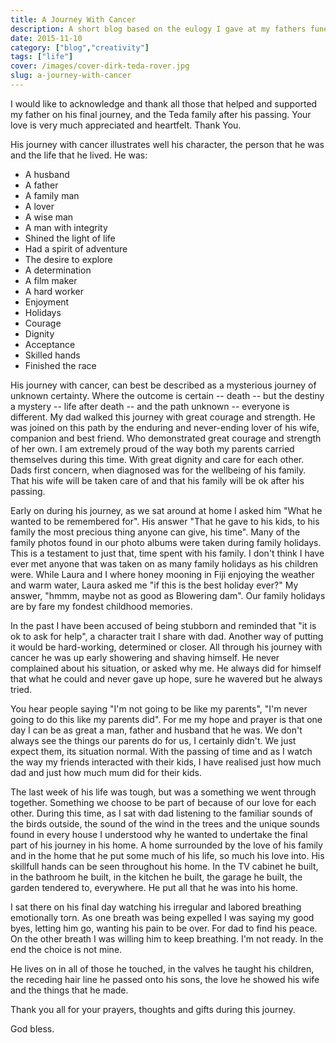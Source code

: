 ```yaml
---
title: A Journey With Cancer
description: A short blog based on the eulogy I gave at my fathers funeral.
date: 2015-11-10
category: ["blog","creativity"]
tags: ["life"]
cover: /images/cover-dirk-teda-rover.jpg
slug: a-journey-with-cancer
---
```

I would like to acknowledge and thank all those that helped and supported my father on his final journey, and the Teda family after his passing. Your love is very much appreciated and heartfelt. Thank You.

His journey with cancer illustrates well his character, the person that he was and the life that he lived. He was:

* A husband
* A father
* A family man
* A lover
* A wise man
* A man with integrity
* Shined the light of life
* Had a spirit of adventure
* The desire to explore
* A determination
* A film maker
* A hard worker
* Enjoyment
* Holidays
* Courage
* Dignity
* Acceptance
* Skilled hands
* Finished the race

His journey with cancer, can best be described as a mysterious journey of unknown certainty. Where the outcome is certain -- death -- but the destiny a mystery -- life after death -- and the path unknown -- everyone is different. My dad walked this journey with great courage and strength. He was joined on this path by the enduring and never-ending lover of his wife, companion and best friend. Who demonstrated great courage and strength of her own. I am extremely proud of the way both my parents carried themselves during this time. With great dignity and care for each other. Dads first concern, when diagnosed was for the wellbeing of his family. That his wife will be taken care of and that his family will be ok after his passing.

Early on during his journey, as we sat around at home I asked him "What he wanted to be remembered for". His answer "That he gave to his kids, to his family the most precious thing anyone can give, his time". Many of the family photos found in our photo albums were taken during family holidays. This is a testament to just that, time spent with his family. I don't think I have ever met anyone that was taken on as many family holidays as his children were. While Laura and I where honey mooning in Fiji enjoying the weather and warm water, Laura asked me "if this is the best holiday ever?" My answer, "hmmm, maybe not as good as Blowering dam". Our family holidays are by fare my fondest childhood memories.

In the past I have been accused of being stubborn and reminded that "it is ok to ask for help", a character trait I share with dad. Another way of putting it would be hard-working, determined or closer. All through his journey with cancer he was up early showering and shaving himself. He never complained about his situation, or asked why me. He always did for himself that what he could and never gave up hope, sure he wavered but he always tried.

You hear people saying "I'm not going to be like my parents", "I'm never going to do this like my parents did". For me my hope and prayer is that one day I can be as great a man, father and husband that he was. We don't always see the things our parents do for us, I certainly didn't. We just expect them, its situation normal. With the passing of time and as I watch the way my friends interacted with their kids, I have realised just how much dad and just how much mum did for their kids.

The last week of his life was tough, but was a something we went through together. Something we choose to be part of because of our love for each other. During this time, as I sat with dad listening to the familiar sounds of the birds outside, the sound of the wind in the trees and the unique sounds found in every house I understood why he wanted to undertake the final part of his journey in his home. A home surrounded by the love of his family and in the home that he put some much of his life, so much his love into. His skillfull hands can be seen throughout his home. In the TV cabinet he built, in the bathroom he built, in the kitchen he built, the garage he built, the garden tendered to, everywhere. He put all that he was into his home.

I sat there on his final day watching his irregular and labored breathing emotionally torn. As one breath was being expelled I was saying my good byes, letting him go, wanting his pain to be over. For dad to find his peace. On the other breath I was willing him to keep breathing. I'm not ready. In the end the choice is not mine.

He lives on in all of those he touched, in the valves he taught his children, the receding hair line he passed onto his sons, the love he showed his wife and the things that he made.

Thank you all for your prayers, thoughts and gifts during this journey.

God bless.
